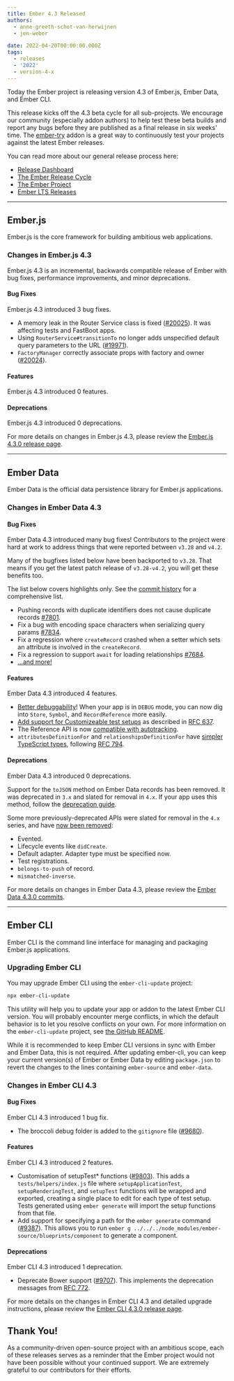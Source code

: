 ```yaml
---
title: Ember 4.3 Released
authors:
  - anne-greeth-schot-van-herwijnen
  - jen-weber

date: 2022-04-20T00:00:00.000Z
tags:
  - releases
  - '2022'
  - version-4-x
---
```


Today the Ember project is releasing version 4.3 of Ember.js, Ember Data, and Ember CLI.

This release kicks off the 4.3 beta cycle for all sub-projects. We encourage our community (especially addon authors) to help test these beta builds and report any bugs before they are published as a final release in six weeks' time. The [ember-try](https://github.com/ember-cli/ember-try) addon is a great way to continuously test your projects against the latest Ember releases.

You can read more about our general release process here:

- [Release Dashboard](http://emberjs.com/releases/)
- [The Ember Release Cycle](https://blog.emberjs.com/new-ember-release-process/)
- [The Ember Project](https://blog.emberjs.com/ember-project-at-2-0/)
- [Ember LTS Releases](https://blog.emberjs.com/announcing-embers-first-lts/)

---

## Ember.js

Ember.js is the core framework for building ambitious web applications.

### Changes in Ember.js 4.3

Ember.js 4.3 is an incremental, backwards compatible release of Ember with bug fixes, performance improvements, and minor deprecations.

#### Bug Fixes

Ember.js 4.3 introduced 3 bug fixes.

- A memory leak in the Router Service class is fixed ([#20025](https://github.com/emberjs/ember.js/pull/20025)). It was affecting tests and FastBoot apps.
- Using `RouterService#transitionTo` no longer adds unspecified default query parameters to the URL ([#19971](https://github.com/emberjs/ember.js/pull/19971)).
- `FactoryManager` correctly associate props with factory and owner ([#20024](https://github.com/emberjs/ember.js/pull/20024)).

#### Features

Ember.js 4.3 introduced 0 features.

#### Deprecations

Ember.js 4.3 introduced 0 deprecations.

<!-- Block end -->

For more details on changes in Ember.js 4.3, please review the [Ember.js 4.3.0 release page](https://github.com/emberjs/ember.js/releases/tag/v4.3.0).

---

## Ember Data

Ember Data is the official data persistence library for Ember.js applications.

### Changes in Ember Data 4.3

#### Bug Fixes

Ember Data 4.3 introduced many bug fixes! Contributors to the project
were hard at work to address things that were reported between `v3.28` and
`v4.2`.

Many of the bugfixes listed below have been backported to
`v3.28`. That means if you get the latest patch release of `v3.28-v4.2`,
you will get these benefits too.

The list below covers highlights only. See the [commit history](https://github.com/emberjs/data/compare/v4.2.0...v4.3.0) for a comprehensive list.

- Pushing records with duplicate identifiers does not cause duplicate records
[#7801](https://github.com/emberjs/data/pull/7801).
- Fix a bug with encoding space characters when serializing query params
[#7834](https://github.com/emberjs/data/pull/7834).
- Fix a regression where `createRecord` crashed when a setter which sets an
attribute is involved in the `createRecord`.
- Fix a regression to support `await` for loading relationships
[#7684](https://github.com/emberjs/data/issues/7684).
- [...and more!](https://github.com/emberjs/data/compare/v4.2.0...v4.3.0)

#### Features

Ember Data 4.3 introduced 4 features.

- [Better debuggability](https://github.com/emberjs/data/pull/7227)! When your
app is in `DEBUG` mode, you can now dig into `Store`, `Symbol`, and
`RecordReference` more easily.
- [Add support for Customizeable test setups](https://github.com/emberjs/data/pull/7887)
as described in [RFC 637](https://emberjs.github.io/rfcs/0637-customizable-test-setups.html).
- The Reference API is now [compatible with autotracking](https://github.com/emberjs/data/pull/7796).
- `attributesDefinitionFor` and `relationshipsDefinitionFor` have
[simpler TypeScript types](https://github.com/emberjs/data/pull/7867/files),
following [RFC 794](https://emberjs.github.io/rfcs/0794-ember-data-schema-definition-service-simplify.html).

#### Deprecations

Ember Data 4.3 introduced 0 deprecations.

Support for the `toJSON` method on Ember Data records has been removed. It was deprecated in `3.x` and slated for removal in `4.x`.
If your app uses this method, follow the [deprecation guide](https://deprecations.emberjs.com/ember-data/v3.x/#toc_record-toJSON).

Some more previously-deprecated APIs were slated for removal in the `4.x`
series, and have [now been removed](https://github.com/emberjs/data/pull/7861):

- Evented.
- Lifecycle events like `didCreate`.
- Default adapter. Adapter type must be specified now.
- Test registrations.
- `belongs-to-push` of record.
- `mismatched-inverse`.

For more details on changes in Ember Data 4.3, please review the
[Ember Data 4.3.0 commits](https://github.com/emberjs/data/compare/v4.2.0...v4.3.0).

---

## Ember CLI

Ember CLI is the command line interface for managing and packaging Ember.js applications.

### Upgrading Ember CLI

You may upgrade Ember CLI using the `ember-cli-update` project:

```bash
npx ember-cli-update
```

This utility will help you to update your app or addon to the latest Ember CLI version. You will probably encounter merge conflicts, in which the default behavior is to let you resolve conflicts on your own. For more information on the `ember-cli-update` project, see [the GitHub README](https://github.com/ember-cli/ember-cli-update).

While it is recommended to keep Ember CLI versions in sync with Ember and Ember Data, this is not required. After updating ember-cli, you can keep your current version(s) of Ember or Ember Data by editing `package.json` to revert the changes to the lines containing `ember-source` and `ember-data`.

### Changes in Ember CLI 4.3

#### Bug Fixes

Ember CLI 4.3 introduced 1 bug fix.

- The broccoli debug folder is added to the `gitignore` file ([#9680](https://github.com/ember-cli/ember-cli/pull/9680)).

#### Features

Ember CLI 4.3 introduced 2 features.

- Customisation of setupTest\* functions ([#9803](https://github.com/ember-cli/ember-cli/pull/9803)). This adds a `tests/helpers/index.js` file where `setupApplicationTest`, `setupRenderingTest`, and `setupTest` functions will be wrapped and exported, creating a single place to edit for each type of test setup. Tests generated using `ember generate` will import the setup functions from that file.
- Add support for specifying a path for the `ember generate` command ([#9387](https://github.com/ember-cli/ember-cli/pull/9387)). This allows you to run `ember g ../../../node_modules/ember-source/blueprints/component` to generate a component.

#### Deprecations

Ember CLI 4.3 introduced 1 deprecation.

- Deprecate Bower support ([#9707](https://github.com/ember-cli/ember-cli/pull/9707)). This implements the deprecation messages from [RFC 772](https://github.com/bertdeblock/rfcs/blob/deprecate-bower-apis/text/0772-deprecate-bower-support.md).

For more details on the changes in Ember CLI 4.3 and detailed upgrade
instructions, please review the [Ember CLI 4.3.0 release page](https://github.com/ember-cli/ember-cli/releases/tag/v4.3.0).

## Thank You!

As a community-driven open-source project with an ambitious scope, each of these releases serves as a reminder that the Ember project would not have been possible without your continued support. We are extremely grateful to our contributors for their efforts.
